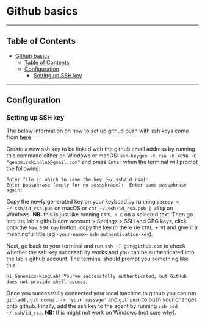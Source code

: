 # Github basics
----------------------------------------------------------------
## Table of Contents
- [Github basics](#github-basics)
  - [Table of Contents](#table-of-contents)
  - [Configuration](#configuration)
    - [Setting up SSH key](#setting-up-ssh-key)

----------------------------------------------------------------

## Configuration

### Setting up SSH key
The below information on how to set up github push with ssh keys come from [here](https://gist.github.com/xirixiz/b6b0c6f4917ce17a90e00f9b60566278)

Create a new ssh key to be linked with the github email address by running this command either on Windows or macOS: `ssh-keygen -t rsa -b 4096 -C "genomicskinglab@gmail.com"` and press `Enter` when the terminal will prompt the following:
```
Enter file in which to save the key (~/.ssh/id_rsa):
Enter passphrase (empty for no passphrase):  Enter same passphrase again:
```
Copy the newly generated key on your keyboad by running `pbcopy < ~/.ssh/id_rsa.pub` on macOS or `cat ~/.ssh/id_rsa.pub | clip` on Windows. **NB:** this is just like running `CTRL + C` on a selected text. Then go into the lab's github.com account > Settings > SSH and GPG keys, click onto the `New SSH key` button, copy the key in there (ie `CTRL + V`) and give it a meaningful title (eg `<your-name>-ssh-authentication-key`). <br/>

Next, go back to your terminal and run `ssh -T git@github.com` to check whether the ssh key successfully works and you can be authenticated into the lab's github account. The terminal should prompt you something like this:
```
Hi Genomics-KingLab! You've successfully authenticated, but GitHub does not provide shell access.
```

Once you successfully connected your local machine to github you can run `git add` , `git commit -m 'your message'` and `git push` to push your changes onto github. Finally, add the ssh key to the agent by running `ssh-add ~/.ssh/id_rsa`. **NB:** this might not work on Windows (not sure why).
